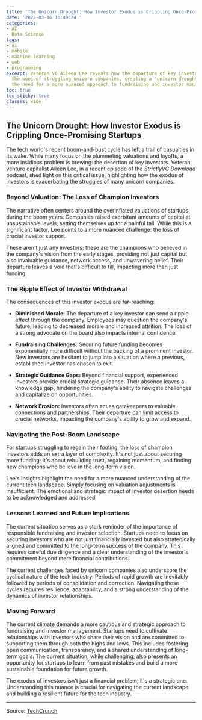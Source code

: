 ```yaml
---
title: 'The Unicorn Drought: How Investor Exodus is Crippling Once-Promising Startups'
date: '2025-03-16 16:40:24 '
categories:
- AI
- Data Science
tags:
- ai
- mobile
- machine-learning
- web
- programming
excerpt: Veteran VC Aileen Lee reveals how the departure of key investors is worsening
  the woes of struggling unicorn companies, creating a 'unicorn drought' and highlighting
  the need for a more nuanced approach to fundraising and investor management.
toc: true
toc_sticky: true
classes: wide
---
```


## The Unicorn Drought: How Investor Exodus is Crippling Once-Promising Startups

The tech world's recent boom-and-bust cycle has left a trail of casualties in its wake.  While many focus on the plummeting valuations and layoffs, a more insidious problem is brewing: the desertion of key investors.  Veteran venture capitalist Aileen Lee, in a recent episode of the *StrictlyVC Download* podcast, shed light on this critical issue, highlighting how the exodus of investors is exacerbating the struggles of many unicorn companies.

### Beyond Valuation: The Loss of Champion Investors

The narrative often centers around the overinflated valuations of startups during the boom years.  Companies raised exorbitant amounts of capital at unsustainable levels, setting themselves up for a painful fall. While this is a significant factor, Lee points to a more nuanced challenge: the loss of crucial investor support.

These aren't just any investors; these are the champions who believed in the company's vision from the early stages, providing not just capital but also invaluable guidance, network access, and unwavering belief.  Their departure leaves a void that's difficult to fill, impacting more than just funding.

### The Ripple Effect of Investor Withdrawal

The consequences of this investor exodus are far-reaching:

* **Diminished Morale:**  The departure of a key investor can send a ripple effect through the company.  Employees may question the company's future, leading to decreased morale and increased attrition.  The loss of a strong advocate on the board also impacts internal confidence.

* **Fundraising Challenges:**  Securing future funding becomes exponentially more difficult without the backing of a prominent investor.  New investors are hesitant to jump into a situation where a previous, established investor has chosen to exit.

* **Strategic Guidance Gaps:**  Beyond financial support, experienced investors provide crucial strategic guidance.  Their absence leaves a knowledge gap, hindering the company's ability to navigate challenges and capitalize on opportunities.

* **Network Erosion:**  Investors often act as gatekeepers to valuable connections and partnerships.  Their departure can limit access to crucial networks, impacting the company's ability to grow and expand.

### Navigating the Post-Boom Landscape

For startups struggling to regain their footing, the loss of champion investors adds an extra layer of complexity.  It's not just about securing more funding; it's about rebuilding trust, regaining momentum, and finding new champions who believe in the long-term vision.

Lee's insights highlight the need for a more nuanced understanding of the current tech landscape.  Simply focusing on valuation adjustments is insufficient.  The emotional and strategic impact of investor desertion needs to be acknowledged and addressed.

###  Lessons Learned and Future Implications

The current situation serves as a stark reminder of the importance of responsible fundraising and investor selection.  Startups need to focus on securing investors who are not just financially invested but also strategically aligned and committed to the long-term success of the company.  This requires careful due diligence and a clear understanding of the investor's commitment beyond mere financial contributions.

The current challenges faced by unicorn companies also underscore the cyclical nature of the tech industry.  Periods of rapid growth are inevitably followed by periods of consolidation and correction.  Navigating these cycles requires resilience, adaptability, and a strong understanding of the dynamics of investor relationships.

###  Moving Forward

The current climate demands a more cautious and strategic approach to fundraising and investor management.  Startups need to cultivate relationships with investors who share their vision and are committed to supporting them through both the highs and lows.  This includes fostering open communication, transparency, and a shared understanding of long-term goals.  The current situation, while challenging, also presents an opportunity for startups to learn from past mistakes and build a more sustainable foundation for future growth.

The exodus of investors isn't just a financial problem; it's a strategic one.  Understanding this nuance is crucial for navigating the current landscape and building a resilient future for the tech industry.

---

Source: [TechCrunch](https://techcrunch.com/2025/03/15/vc-aileen-lee-highlights-how-the-broader-investor-exodus-is-worsening-woes-for-unicorn-companies/)